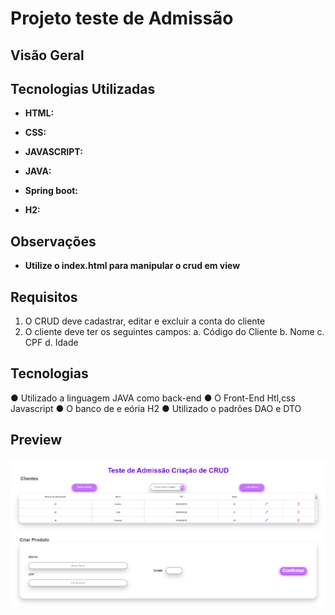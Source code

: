 # Projeto teste de Admissão

## Visão Geral 

## Tecnologias Utilizadas

- **HTML:** 

- **CSS:** 

- **JAVASCRIPT:** 

- **JAVA:** 

- **Spring boot:** 

- **H2:** 


## Observações
- **Utilize o index.html para manipular o crud em view**

## Requisitos
1. O CRUD deve cadastrar, editar e excluir a conta do cliente
2. O cliente deve ter os seguintes campos:
a. Código do Cliente
b. Nome
c. CPF
d. Idade
## Tecnologias
● Utilizado a linguagem JAVA como back-end
● O Front-End Htl,css Javascript
● O banco de e eória H2 
● Utilizado o padrões DAO e DTO


## Preview
![alt text](image.png)

